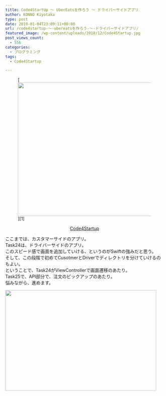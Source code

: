 ```yaml
---
title: Code4StartUp ～ UberEatsを作ろう ～ ドライバーサイドアプリ
author: KONNO Kiyotaka
type: post
date: 2019-01-04T23:09:11+00:00
url: /code4startup-～-ubereatsを作ろう-～-ドライバーサイドアプリ/
featured_image: /wp-content/uploads/2018/12/Code4Startup.jpg
post_views_count:
  - 556
categories:
  - プログラミング
tags:
  - Code4Startup

---
```

 <figure class="wp-block-image is-resized">[<img src="https://i2.wp.com/www.programmers-office.ml/wp-content/uploads/2018/12/Code4Startup.jpg?resize=800%2C425&ssl=1" alt="" class="wp-image-2504" width="800" height="425" srcset="https://i1.wp.com/www.programmers-office.ml/wp-content/uploads/2018/12/Code4Startup.jpg?w=800&ssl=1 800w, https://i1.wp.com/www.programmers-office.ml/wp-content/uploads/2018/12/Code4Startup.jpg?resize=300%2C159&ssl=1 300w, https://i1.wp.com/www.programmers-office.ml/wp-content/uploads/2018/12/Code4Startup.jpg?resize=768%2C408&ssl=1 768w" sizes="(max-width: 800px) 100vw, 800px" />][1]</figure> 

<p style="text-align:center">
  <a href="https://code4startup.com/?ref=kiyotakakonno">Code4Startup</a>
</p>

ここまでは、カスタマーサイドのアプリ。  
Task24は、ドライバーサイドのアプリ。  
このスピード感で画面を追加していける、というのがSwiftの強みだと思う。  
そして、この段階で初めてCusotmerとDriverでディレクトリを分けていけるのもよい。  
ということで、Task24がViewControllerで画面遷移のあたり。  
Task25で、API部分で、注文のピックアップのあたり。  
悩みながら、進めます。

<a href="//af.moshimo.com/af/c/click?a_id=1238348&#038;p_id=1782&#038;pc_id=3412&#038;pl_id=25148&#038;guid=ON" target="_blank" rel="nofollow"><img src="https://i2.wp.com/image.moshimo.com/af-img/0303/000000025148.jpg?resize=480%2C320" width="480" height="320" style="border:none;" data-recalc-dims="1" /></a><img src="//i.moshimo.com/af/i/impression?a_id=1238348&#038;p_id=1782&#038;pc_id=3412&#038;pl_id=25148" width="1" height="1" style="border:none;" />

 [1]: https://code4startup.com/?ref=kiyotakakonno